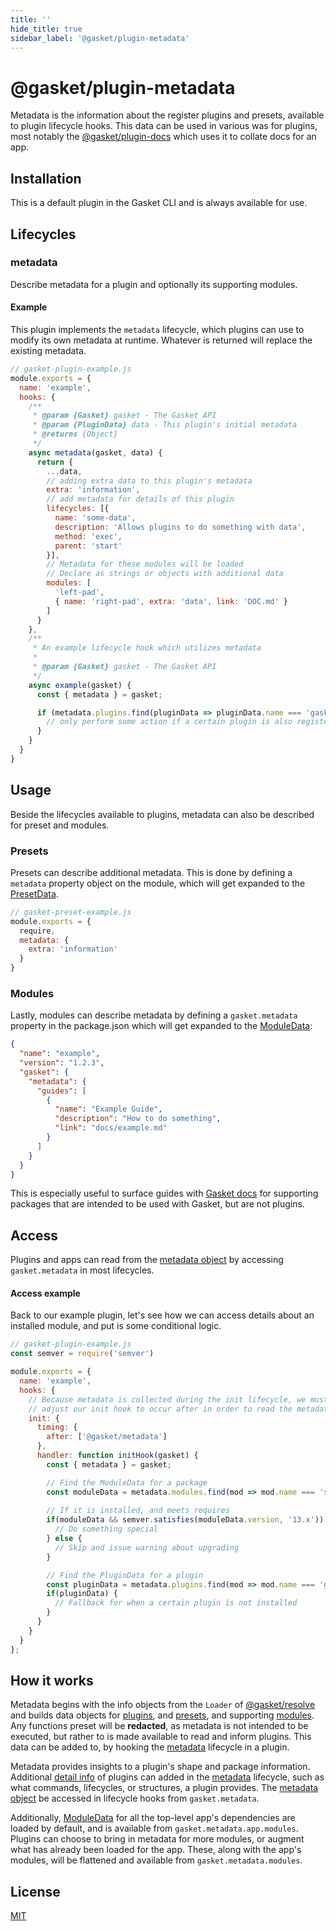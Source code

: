 ```yaml
---
title: ''
hide_title: true
sidebar_label: '@gasket/plugin-metadata'
---
```


# @gasket/plugin-metadata

Metadata is the information about the register plugins and presets, available to
plugin lifecycle hooks. This data can be used in various was for plugins, most
notably the [@gasket/plugin-docs] which uses it to collate docs for an app.

## Installation

This is a default plugin in the Gasket CLI and is always available for use.

## Lifecycles

### metadata

Describe metadata for a plugin and optionally its supporting modules.

#### Example

This plugin implements the `metadata` lifecycle, which plugins can use to modify
its own metadata at runtime. Whatever is returned will replace the existing
metadata.

```js
// gasket-plugin-example.js
module.exports = {
  name: 'example',
  hooks: {
    /**
     * @param {Gasket} gasket - The Gasket API
     * @param {PluginData} data - This plugin's initial metadata
     * @returns {Object}
     */
    async metadata(gasket, data) {
      return {
        ...data,
        // adding extra data to this plugin's metadata
        extra: 'information',
        // add metadata for details of this plugin
        lifecycles: [{
          name: 'some-data',
          description: 'Allows plugins to do something with data',
          method: 'exec',
          parent: 'start'
        }],
        // Metadata for these modules will be loaded
        // Declare as strings or objects with additional data
        modules: [
          'left-pad',
          { name: 'right-pad', extra: 'data', link: 'DOC.md' }
        ]
      }
    },
    /**
     * An example lifecycle hook which utilizes metadata
     *
     * @param {Gasket} gasket - The Gasket API
     */
    async example(gasket) {
      const { metadata } = gasket;

      if (metadata.plugins.find(pluginData => pluginData.name === 'gasket-plugin-something')) {
        // only perform some action if a certain plugin is also registered
      }
    }
  }
}
```

## Usage

Beside the lifecycles available to plugins, metadata can also be described for
preset and modules.

### Presets

Presets can describe additional metadata. This is done by defining a `metadata`
property object on the module, which will get expanded to the [PresetData].

```js
// gasket-preset-example.js
module.exports = {
  require,
  metadata: {
    extra: 'information'
  }
}
```

### Modules

Lastly, modules can describe metadata by defining a `gasket.metadata` property
in the package.json which will get expanded to the [ModuleData]:

```json
{
  "name": "example",
  "version": "1.2.3",
  "gasket": {
    "metadata": {
      "guides": [
        {
          "name": "Example Guide",
          "description": "How to do something",
          "link": "docs/example.md"
        }
      ]
    }
  }
}
```

This is especially useful to surface guides with
[Gasket docs][@gasket/plugin-docs] for supporting packages that are intended to
be used with Gasket, but are not plugins.

## Access

Plugins and apps can read from the [metadata object] by accessing
`gasket.metadata` in most lifecycles.

#### Access example

Back to our example plugin, let's see how we can access details about an
installed module, and put is some conditional logic. 

```js
// gasket-plugin-example.js
const semver = require('semver')

module.exports = {
  name: 'example',
  hooks: {
    // Because metadata is collected during the init lifecycle, we must 
    // adjust our init hook to occur after in order to read the metadata
    init: {
      timing: {
        after: ['@gasket/metadata']
      },
      handler: function initHook(gasket) {
        const { metadata } = gasket;

        // Find the ModuleData for a package
        const moduleData = metadata.modules.find(mod => mod.name === 'some-package');
        
        // If it is installed, and meets requires
        if(moduleData && semver.satisfies(moduleData.version, '13.x')) {
          // Do something special
        } else {
          // Skip and issue warning about upgrading
        }

        // Find the PluginData for a plugin
        const pluginData = metadata.plugins.find(mod => mod.name === 'gasket-plugin-feature');
        if(pluginData) {
          // Fallback for when a certain plugin is not installed
        }
      }
    }
  }
};
```

## How it works

Metadata begins with the info objects from the `Loader` of [@gasket/resolve] and
builds data objects for [plugins][PluginData], and [presets][PresetData], and
supporting [modules][ModuleData]. Any functions preset will be **redacted**, as
metadata is not intended to be executed, but rather to is made available to read
and inform plugins. This data can be added to, by hooking the [metadata]
lifecycle in a plugin.

Metadata provides insights to a plugin's shape and package information.
Additional [detail info][DetailData] of plugins can added in the [metadata]
lifecycle, such as what commands, lifecycles, or structures, a plugin provides.
The [metadata object] be accessed in lifecycle hooks from `gasket.metadata`.

Additionally, [ModuleData] for all the top-level app's dependencies are loaded
by default, and is available from `gasket.metadata.app.modules`. Plugins can
choose to bring in metadata for more modules, or augment what has already been
loaded for the app. These, along with the app's modules, will be flattened and
available from `gasket.metadata.modules`.

## License

[MIT](../../LICENSE.md)

<!-- LINKS -->

[metadata]: #metadata

[ModuleData]: docs/api.md#ModuleData

[PluginData]: docs/api.md#PluginData

[PresetData]: docs/api.md#PresetData

[DetailData]: docs/api.md#DetailData

[metadata object]: docs/api.md#DetailData

[@gasket/plugin-docs]: /docs/plugins/plugin-docs/README.md

[@gasket/resolve]: /docs/modules/resolve/README.md

[init lifecycle]: /docs/plugins/plugin-command/README.md#init
